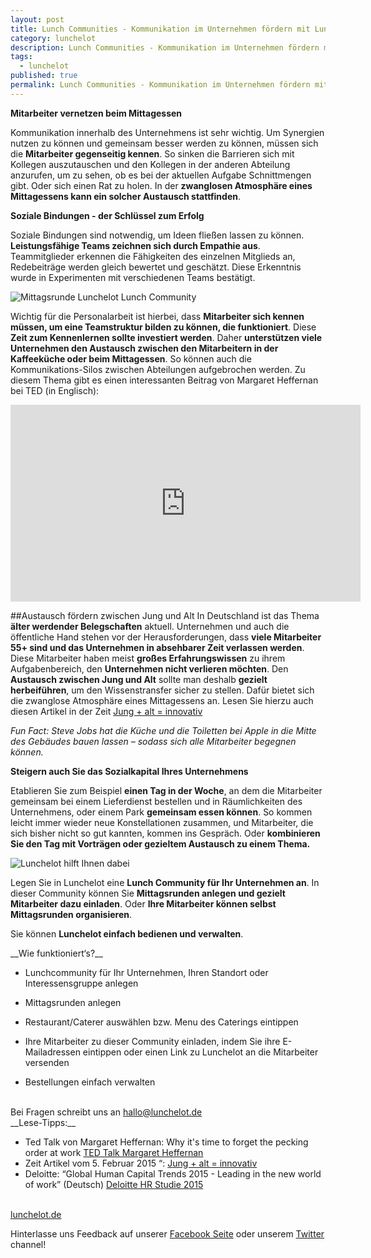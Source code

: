 ```yaml
---
layout: post
title: Lunch Communities - Kommunikation im Unternehmen fördern mit Lunchelot
category: lunchelot
description: Lunch Communities - Kommunikation im Unternehmen fördern mit Lunchelot
tags:
  - lunchelot
published: true
permalink: Lunch Communities - Kommunikation im Unternehmen fördern mit Lunchelot
---
```



__Mitarbeiter vernetzen beim Mittagessen__

Kommunikation innerhalb des Unternehmens ist sehr wichtig. Um Synergien nutzen zu können und gemeinsam besser werden zu können, müssen sich die __Mitarbeiter gegenseitig kennen__. So sinken die Barrieren sich mit Kollegen auszutauschen und den Kollegen in der anderen Abteilung anzurufen, um zu sehen, ob es bei der aktuellen Aufgabe Schnittmengen gibt. Oder sich einen Rat zu holen. In der __zwanglosen Atmosphäre eines Mittagessens kann ein solcher Austausch stattfinden__. 

__Soziale Bindungen - der Schlüssel zum Erfolg__

Soziale Bindungen sind notwendig, um Ideen fließen lassen zu können.
__Leistungsfähige Teams zeichnen sich durch Empathie aus__. Teammitglieder erkennen die Fähigkeiten des einzelnen Mitglieds an, Redebeiträge werden gleich bewertet und geschätzt. Diese Erkenntnis wurde in Experimenten mit verschiedenen Teams bestätigt.

<img src="{{site.baseurl}}assets/gemeinsam-mittagessen.jpg" alt="Mittagsrunde Lunchelot Lunch Community" />

<!-- more -->

Wichtig für die Personalarbeit ist hierbei, dass __Mitarbeiter sich kennen müssen, um eine Teamstruktur bilden zu können, die funktioniert__. Diese __Zeit zum Kennenlernen sollte investiert werden__. Daher __unterstützen viele Unternehmen den Austausch zwischen den Mitarbeitern in der Kaffeeküche oder beim Mittagessen__. So können auch die Kommunikations-Silos zwischen Abteilungen aufgebrochen werden. Zu diesem Thema gibt es einen interessanten Beitrag von Margaret Heffernan bei TED (in Englisch):
  
<iframe width="560" height="315" src="https://www.youtube.com/embed/Vyn_xLrtZaY" frameborder="0" allowfullscreen></iframe>
  

##Austausch fördern zwischen Jung und Alt
In Deutschland ist das Thema __älter werdender Belegschaften__ aktuell. Unternehmen und auch die öffentliche Hand stehen vor der Herausforderungen, dass __viele Mitarbeiter 55+ sind und das Unternehmen in absehbarer Zeit verlassen werden__. Diese Mitarbeiter haben meist __großes Erfahrungswissen__ zu ihrem Aufgabenbereich, den  __Unternehmen nicht verlieren möchten__. Den __Austausch zwischen Jung und Alt__ sollte man deshalb __gezielt herbeiführen__, um den Wissenstransfer sicher zu stellen. Dafür bietet sich die zwanglose Atmosphäre eines Mittagessens an.
Lesen Sie hierzu auch diesen Artikel in der Zeit <a href="http://www.zeit.de/karriere/beruf/2014-12/altersgemischte-teams-innovationen">Jung + alt = innovativ</a>
  
*Fun Fact: Steve Jobs hat die Küche und die Toiletten bei Apple in die Mitte des Gebäudes bauen lassen – sodass sich alle Mitarbeiter begegnen können.*

__Steigern auch Sie das Sozialkapital Ihres Unternehmens__

Etablieren Sie zum Beispiel __einen Tag in der Woche__, an dem die Mitarbeiter gemeinsam bei einem Lieferdienst bestellen und in Räumlichkeiten des Unternehmens, oder einem Park __gemeinsam essen können__. So kommen leicht immer wieder neue Konstellationen zusammen, und Mitarbeiter, die sich bisher nicht so gut kannten, kommen ins Gespräch. Oder __kombinieren Sie den Tag mit Vorträgen oder gezieltem Austausch zu einem Thema.__

 <img src="{{site.baseurl}}assets/logo-dark.png" alt="Lunchelot"/> hilft Ihnen dabei

Legen Sie in Lunchelot eine __Lunch Community für Ihr Unternehmen an__. In dieser Community können Sie __Mittagsrunden anlegen und gezielt Mitarbeiter dazu einladen__. Oder __Ihre Mitarbeiter können selbst Mittagsrunden organisieren__. 

Sie können __Lunchelot einfach bedienen und verwalten__. 

<p class="message">
  __Wie funktioniert‘s?__
  
* Lunchcommunity für Ihr Unternehmen, Ihren Standort oder  
Interessensgruppe anlegen

* Mittagsrunden anlegen

* Restaurant/Caterer auswählen bzw. Menu des Caterings eintippen

* Ihre Mitarbeiter zu dieser Community einladen, indem Sie ihre E- Mailadressen eintippen oder einen Link zu Lunchelot an die Mitarbeiter versenden
* Bestellungen einfach verwalten
</p>

<br>
Bei Fragen schreibt uns an <a href="mailto:hallo@lunchelot.de">hallo@lunchelot.de</a>

<br>
__Lese-Tipps:__
  
* Ted Talk von Margaret Heffernan: Why it's time to forget the pecking order at work <a href="https://www.youtube.com/watch?v=Vyn_xLrtZaY ">TED Talk Margaret Heffernan</a>
* Zeit Artikel vom 5. Februar 2015 “: <a href="http://www.zeit.de/karriere/beruf/2014-12/altersgemischte-teams-innovationen">Jung + alt = innovativ</a>
* Deloitte: “Global Human Capital Trends 2015 - Leading in the new world of work” (Deutsch) <a href="http://www2.deloitte.com/de/de/pages/human-capital/articles/global-human-capital-trends-2015.html">Deloitte HR Studie 2015</a>

<br>
<a href="https://lunchelot.de/">lunchelot.de</a>

Hinterlasse uns Feedback auf unserer <a href="https://www.facebook.com/pages/Lunchelot/817285571685255">Facebook Seite</a> oder unserem <a href="https://twitter.com/LunchelotDE">Twitter</a> channel!

